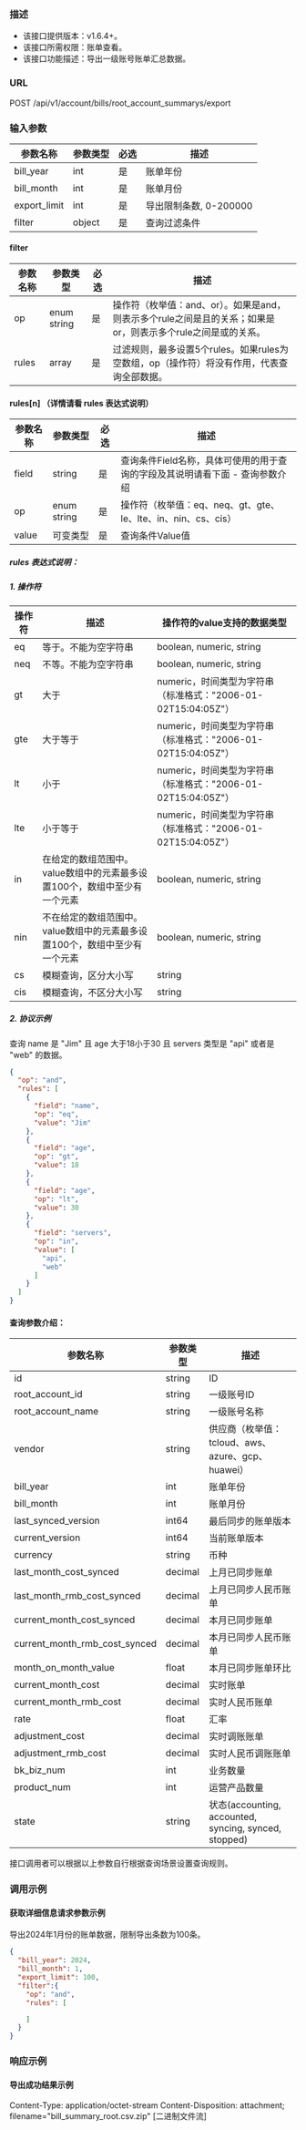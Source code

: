 ### 描述

- 该接口提供版本：v1.6.4+。
- 该接口所需权限：账单查看。
- 该接口功能描述：导出一级账号账单汇总数据。

### URL

POST /api/v1/account/bills/root_account_summarys/export

### 输入参数

| 参数名称         | 参数类型   | 必选 | 描述               |
|--------------|--------|----|------------------|
| bill_year    | int    | 是  | 账单年份             |
| bill_month   | int    | 是  | 账单月份             |
| export_limit | int    | 是  | 导出限制条数, 0-200000 |
| filter       | object | 是  | 查询过滤条件           |

#### filter

| 参数名称  | 参数类型        | 必选 | 描述                                                              |
|-------|-------------|----|-----------------------------------------------------------------|
| op    | enum string | 是  | 操作符（枚举值：and、or）。如果是and，则表示多个rule之间是且的关系；如果是or，则表示多个rule之间是或的关系。 |
| rules | array       | 是  | 过滤规则，最多设置5个rules。如果rules为空数组，op（操作符）将没有作用，代表查询全部数据。             |

#### rules[n] （详情请看 rules 表达式说明）

| 参数名称  | 参数类型        | 必选 | 描述                                          |
|-------|-------------|----|---------------------------------------------|
| field | string      | 是  | 查询条件Field名称，具体可使用的用于查询的字段及其说明请看下面 - 查询参数介绍  |
| op    | enum string | 是  | 操作符（枚举值：eq、neq、gt、gte、le、lte、in、nin、cs、cis） |
| value | 可变类型        | 是  | 查询条件Value值                                  |

##### rules 表达式说明：

##### 1. 操作符

| 操作符 | 描述                                        | 操作符的value支持的数据类型                              |
|-----|-------------------------------------------|-----------------------------------------------|
| eq  | 等于。不能为空字符串                                | boolean, numeric, string                      |
| neq | 不等。不能为空字符串                                | boolean, numeric, string                      |
| gt  | 大于                                        | numeric，时间类型为字符串（标准格式："2006-01-02T15:04:05Z"） |
| gte | 大于等于                                      | numeric，时间类型为字符串（标准格式："2006-01-02T15:04:05Z"） |
| lt  | 小于                                        | numeric，时间类型为字符串（标准格式："2006-01-02T15:04:05Z"） |
| lte | 小于等于                                      | numeric，时间类型为字符串（标准格式："2006-01-02T15:04:05Z"） |
| in  | 在给定的数组范围中。value数组中的元素最多设置100个，数组中至少有一个元素  | boolean, numeric, string                      |
| nin | 不在给定的数组范围中。value数组中的元素最多设置100个，数组中至少有一个元素 | boolean, numeric, string                      |
| cs  | 模糊查询，区分大小写                                | string                                        |
| cis | 模糊查询，不区分大小写                               | string                                        |

##### 2. 协议示例

查询 name 是 "Jim" 且 age 大于18小于30 且 servers 类型是 "api" 或者是 "web" 的数据。

```json
{
  "op": "and",
  "rules": [
    {
      "field": "name",
      "op": "eq",
      "value": "Jim"
    },
    {
      "field": "age",
      "op": "gt",
      "value": 18
    },
    {
      "field": "age",
      "op": "lt",
      "value": 30
    },
    {
      "field": "servers",
      "op": "in",
      "value": [
        "api",
        "web"
      ]
    }
  ]
}
```

#### 查询参数介绍：



| 参数名称                          | 参数类型    | 描述                                                  |
|-------------------------------|---------|-----------------------------------------------------|
| id                            | string  | ID                                                  |
| root_account_id               | string  | 一级账号ID                                              |
| root_account_name             | string  | 一级账号名称                                              |
| vendor                        | string  | 供应商（枚举值：tcloud、aws、azure、gcp、huawei）                |
| bill_year                     | int     | 账单年份                                                |
| bill_month                    | int     | 账单月份                                                |
| last_synced_version           | int64   | 最后同步的账单版本                                           |
| current_version               | int64   | 当前账单版本                                              |
| currency                      | string  | 币种                                                  |
| last_month_cost_synced        | decimal | 上月已同步账单                                             |
| last_month_rmb_cost_synced    | decimal | 上月已同步人民币账单                                          |
| current_month_cost_synced     | decimal | 本月已同步账单                                             |
| current_month_rmb_cost_synced | decimal | 本月已同步人民币账单                                          |
| month_on_month_value          | float   | 本月已同步账单环比                                           |
| current_month_cost            | decimal | 实时账单                                                |
| current_month_rmb_cost        | decimal | 实时人民币账单                                             |
| rate                          | float   | 汇率                                                  |
| adjustment_cost               | decimal | 实时调账账单                                              |
| adjustment_rmb_cost           | decimal | 实时人民币调账账单                                           |
| bk_biz_num                    | int     | 业务数量                                                |
| product_num                   | int     | 运营产品数量                                              |
| state                         | string  | 状态(accounting, accounted, syncing, synced, stopped) |


接口调用者可以根据以上参数自行根据查询场景设置查询规则。

### 调用示例

#### 获取详细信息请求参数示例

导出2024年1月份的账单数据，限制导出条数为100条。

```json
{
  "bill_year": 2024,
  "bill_month": 1,
  "export_limit": 100,
  "filter":{
    "op": "and",
    "rules": [

    ]
  }
}
```



### 响应示例

#### 导出成功结果示例

Content-Type: application/octet-stream
Content-Disposition: attachment; filename="bill_summary_root.csv.zip"
[二进制文件流]
